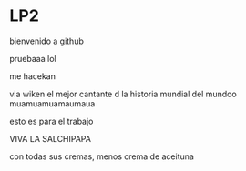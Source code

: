 # LP2
bienvenido a github

pruebaaa lol

me hacekan

via wiken el mejor cantante d la historia mundial del mundoo muamuamuamaumaua

esto es para el trabajo

VIVA LA SALCHIPAPA


con todas sus cremas, menos crema de aceituna

